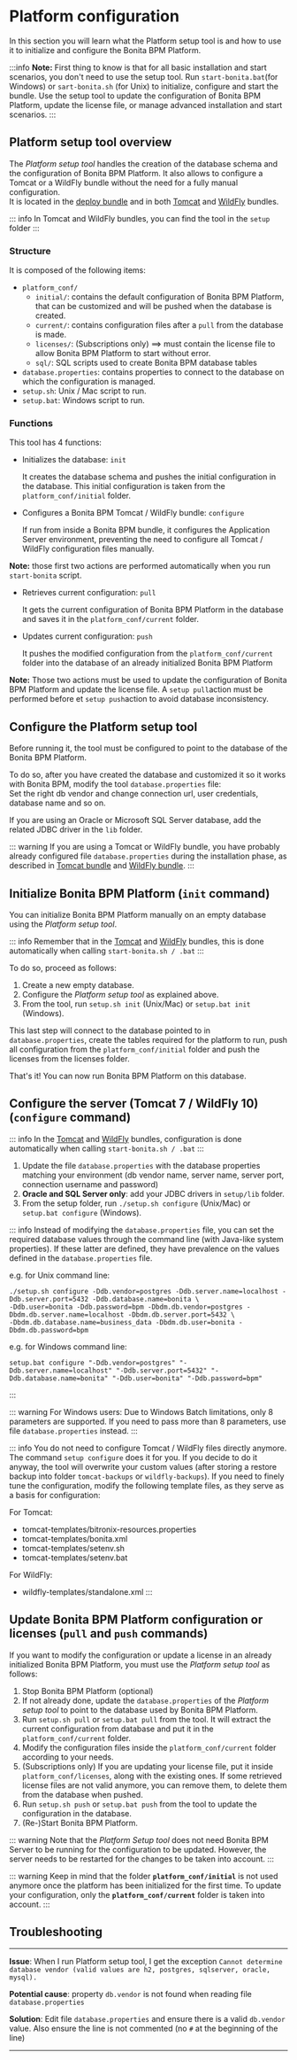 
# Platform configuration

In this section you will learn what the Platform setup tool is and how to use it to initialize and configure the Bonita BPM Platform.

:::info
**Note:** First thing to know is that for all basic installation and start scenarios, you don't need to use the setup tool. 
Run `start-bonita.bat`(for Windows) or `sart-bonita.sh` (for Unix) to initialize, configure and start the bundle.
Use the setup tool to update the configuration of Bonita BPM Platform, update the license file, or manage advanced installation and start scenarios.
:::

<a id="platform_setup_tool" />

## Platform setup tool overview

The *Platform setup tool* handles the creation of the database schema and the configuration of Bonita BPM Platform.
It also allows to configure a Tomcat or a WildFly bundle without the need for a fully manual configuration.  
It is located in the [deploy bundle](deploy-bundle.md) and in both [Tomcat](tomcat-bundle.md) and [WildFly](wildfly-bundle.md) bundles.

::: info
In Tomcat and WildFly bundles, you can find the tool in the `setup` folder
:::


### Structure

It is composed of the following items:
* `platform_conf/`
    * `initial/`: contains the default configuration of Bonita BPM Platform, that can be customized and will be pushed when the database is created.
    * `current/`: contains configuration files after a `pull` from the database is made.
    * `licenses/`: (Subscriptions only) ==> must contain the license file to allow Bonita BPM Platform to start without error.
    * `sql/`: SQL scripts used to create Bonita BPM database tables
* `database.properties`: contains properties to connect to the database on which the configuration is managed.
* `setup.sh`: Unix / Mac script to run.
* `setup.bat`: Windows script to run.


### Functions

This tool has 4 functions:

* Initializes the database: `init`

  It creates the database schema and pushes the initial configuration in the database.
  This initial configuration is taken from the `platform_conf/initial` folder.

* Configures a Bonita BPM Tomcat / WildFly bundle: `configure`

  If run from inside a Bonita BPM bundle, it configures the Application Server environment, preventing the need to configure all Tomcat / WildFly configuration files manually.
  
**Note:** those first two actions are performed automatically when you run `start-bonita` script.

* Retrieves current configuration: `pull`

  It gets the current configuration of Bonita BPM Platform in the database and saves it in the `platform_conf/current` folder.  

* Updates current configuration: `push`

  It pushes the modified configuration from the `platform_conf/current` folder into the database of an already initialized Bonita BPM Platform

**Note:** Those two actions must be used to update the configuration of Bonita BPM Platform and update the license file.
A `setup pull`action must be performed before et `setup push`action to avoid database inconsistency.


<a id="configure_tool" />

## Configure the Platform setup tool

Before running it, the tool must be configured to point to the database of the Bonita BPM Platform.

To do so, after you have created the database and customized it so it works with Bonita BPM, modify the tool `database.properties` file:  
Set the right db vendor and change connection url, user credentials, database name and so on.

If you are using an Oracle or Microsoft SQL Server database, add the related JDBC driver in the `lib` folder. 

::: warning
If you are using a Tomcat or WildFly bundle, you have probably already configured file `database.properties` during the installation phase, as described in
[Tomcat bundle](tomcat-bundle.md#configuration) and [WildFly bundle](wildfly-bundle.md#configuration).
:::



<a id="init_platform_conf" />

## Initialize Bonita BPM Platform (`init` command)

You can initialize Bonita BPM Platform manually on an empty database using the *Platform setup tool*.

::: info
Remember that in the [Tomcat](tomcat-bundle.md) and [WildFly](wildfly-bundle.md) bundles, this is done automatically when calling `start-bonita.sh / .bat`
:::

To do so, proceed as follows:

   1. Create a new empty database.
   2. Configure the *Platform setup tool* as explained above.
   3. From the tool, run `setup.sh init` (Unix/Mac) or `setup.bat init` (Windows).

This last step will connect to the database pointed to in `database.properties`, create the tables required for the platform to run, push all configuration from the `platform_conf/initial` folder and push the licenses from the licenses folder.

That's it! You can now run Bonita BPM Platform on this database.


<a id="run_bundle_configure" />

## Configure the server (Tomcat 7 / WildFly 10) (`configure` command)

::: info
In the [Tomcat](tomcat-bundle.md) and [WildFly](wildfly-bundle.md) bundles, configuration is done automatically when calling `start-bonita.sh / .bat`
:::

1. Update the file `database.properties` with the database properties matching your environment (db vendor name, server name, server port, connection username and password)
2. **Oracle and SQL Server only**: add your JDBC drivers in `setup/lib` folder.
3. From the setup folder, run `./setup.sh configure` (Unix/Mac) or `setup.bat configure` (Windows).


::: info
Instead of modifying the `database.properties` file, you can set the required database values through the command line (with Java-like system properties).
If these latter are defined, they have prevalence on the values defined in the `database.properties` file.

e.g. for Unix command line:
```shell
./setup.sh configure -Ddb.vendor=postgres -Ddb.server.name=localhost -Ddb.server.port=5432 -Ddb.database.name=bonita \
-Ddb.user=bonita -Ddb.password=bpm -Dbdm.db.vendor=postgres -Dbdm.db.server.name=localhost -Dbdm.db.server.port=5432 \
-Dbdm.db.database.name=business_data -Dbdm.db.user=bonita -Dbdm.db.password=bpm
```

e.g. for Windows command line:
```shell
setup.bat configure "-Ddb.vendor=postgres" "-Ddb.server.name=localhost" "-Ddb.server.port=5432" "-Ddb.database.name=bonita" "-Ddb.user=bonita" "-Ddb.password=bpm"
```
:::

::: warning
For Windows users: Due to Windows Batch limitations, only 8 parameters are supported.
If you need to pass more than 8 parameters, use file `database.properties` instead.
:::

::: info
You do not need to configure Tomcat / WildFly files directly anymore. The command `setup configure` does it for you.
If you decide to do it anyway, the tool will overwrite your custom values (after storing a restore backup into folder `tomcat-backups` or `wildfly-backups`).
If you need to finely tune the configuration, modify the following template files, as they serve as a basis for configuration:

For Tomcat:
* tomcat-templates/bitronix-resources.properties
* tomcat-templates/bonita.xml
* tomcat-templates/setenv.sh
* tomcat-templates/setenv.bat

For WildFly:
* wildfly-templates/standalone.xml
:::


<a id="update_platform_conf" />

## Update Bonita BPM Platform configuration or licenses  (`pull` and `push` commands)

If you want to modify the configuration or update a license in an already initialized Bonita BPM Platform, you must use the *Platform setup tool* as follows:

   1. Stop Bonita BPM Platform (optional)
   2. If not already done, update the `database.properties` of the *Platform setup tool* to point to the database used by Bonita BPM Platform.
   3. Run `setup.sh pull` or `setup.bat pull` from the tool. It will extract the current configuration from database and put it in the `platform_conf/current` folder.
   4. Modify the configuration files inside the `platform_conf/current` folder according to your needs.
   5. (Subscriptions only) If you are updating your license file, put it inside `platform_conf/licenses`, along with the existing ones. If some retrieved license files are not valid anymore, you can remove them, to delete them from the database when pushed.
   6. Run `setup.sh push` or `setup.bat push` from the tool to update the configuration in the database.
   7. (Re-)Start Bonita BPM Platform.


::: warning
Note that the *Platform Setup tool* does not need Bonita BPM Server to be running for the configuration to be updated. However, the server needs to be restarted for the changes to be taken into account.
:::

::: warning
Keep in mind that the folder **`platform_conf/initial`** is not used anymore once the platform has been initialized for the first time. To update your configuration, only the **`platform_conf/current`** folder is taken into account.
:::


## Troubleshooting

---

**Issue**: When I run Platform setup tool, I get the exception `Cannot determine database vendor (valid values are h2, postgres, sqlserver, oracle, mysql).`

**Potential cause**: property `db.vendor` is not found when reading file `database.properties`

**Solution**: Edit file `database.properties` and ensure there is a valid `db.vendor` value. Also ensure the line is not commented (no `#` at the beginning of the line)

---
